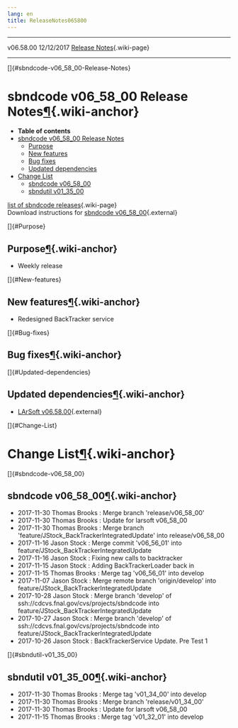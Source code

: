 ```yaml
---
lang: en
title: ReleaseNotes065800
---
```


  ----------- ------------ -- -- ------------------------------------------------------
  v06.58.00   12/12/2017         [Release Notes](ReleaseNotes065800.html){.wiki-page}
  ----------- ------------ -- -- ------------------------------------------------------

[]{#sbndcode-v06_58_00-Release-Notes}

sbndcode v06\_58\_00 Release Notes[¶](#sbndcode-v06_58_00-Release-Notes){.wiki-anchor}
======================================================================================

-   **Table of contents**
-   [sbndcode v06\_58\_00 Release
    Notes](#sbndcode-v06_58_00-Release-Notes)
    -   [Purpose](#Purpose)
    -   [New features](#New-features)
    -   [Bug fixes](#Bug-fixes)
    -   [Updated dependencies](#Updated-dependencies)
-   [Change List](#Change-List)
    -   [sbndcode v06\_58\_00](#sbndcode-v06_58_00)
    -   [sbndutil v01\_35\_00](#sbndutil-v01_35_00)

[list of sbndcode
releases](List_of_SBND_code_releases.html){.wiki-page}\
Download instructions for [sbndcode
v06\_58\_00](http://scisoft.fnal.gov/scisoft/bundles/sbnd/v06_58_00/sbndcode-v06_58_00.html){.external}

[]{#Purpose}

Purpose[¶](#Purpose){.wiki-anchor}
----------------------------------

-   Weekly release

[]{#New-features}

New features[¶](#New-features){.wiki-anchor}
--------------------------------------------

-   Redesigned BackTracker service

[]{#Bug-fixes}

Bug fixes[¶](#Bug-fixes){.wiki-anchor}
--------------------------------------

[]{#Updated-dependencies}

Updated dependencies[¶](#Updated-dependencies){.wiki-anchor}
------------------------------------------------------------

-   [LArSoft
    v06.58.00](https://cdcvs.fnal.gov/redmine/projects/larsoft/wiki/ReleaseNotes065800){.external}

[]{#Change-List}

Change List[¶](#Change-List){.wiki-anchor}
==========================================

[]{#sbndcode-v06_58_00}

sbndcode v06\_58\_00[¶](#sbndcode-v06_58_00){.wiki-anchor}
----------------------------------------------------------

-   2017-11-30 Thomas Brooks : Merge branch \'release/v06\_58\_00\'
-   2017-11-30 Thomas Brooks : Update for larsoft v06\_58\_00
-   2017-11-30 Thomas Brooks : Merge branch
    \'feature/JStock\_BackTrackerIntegratedUpdate\' into
    release/v06\_58\_00
-   2017-11-16 Jason Stock : Merge commit \'v06\_56\_01\' into
    feature/JStock\_BackTrackerIntegratedUpdate
-   2017-11-16 Jason Stock : Fixing new calls to backtracker
-   2017-11-15 Jason Stock : Adding BackTrackerLoader back in
-   2017-11-15 Thomas Brooks : Merge tag \'v06\_56\_01\' into develop
-   2017-11-07 Jason Stock : Merge remote branch \'origin/develop\' into
    feature/JStock\_BackTrackerIntegratedUpdate
-   2017-10-28 Jason Stock : Merge branch \'develop\' of
    ssh://cdcvs.fnal.gov/cvs/projects/sbndcode into
    feature/JStock\_BackTrackerIntegratedUpdate
-   2017-10-27 Jason Stock : Merge branch \'develop\' of
    ssh://cdcvs.fnal.gov/cvs/projects/sbndcode into
    feature/JStock\_BackTrackerIntegratedUpdate
-   2017-10-26 Jason Stock : BackTrackerService Update. Pre Test 1

[]{#sbndutil-v01_35_00}

sbndutil v01\_35\_00[¶](#sbndutil-v01_35_00){.wiki-anchor}
----------------------------------------------------------

-   2017-11-30 Thomas Brooks : Merge tag \'v01\_34\_00\' into develop
-   2017-11-30 Thomas Brooks : Merge branch \'release/v01\_34\_00\'
-   2017-11-30 Thomas Brooks : Update for larsoft v06\_58\_00
-   2017-11-15 Thomas Brooks : Merge tag \'v01\_32\_01\' into develop
